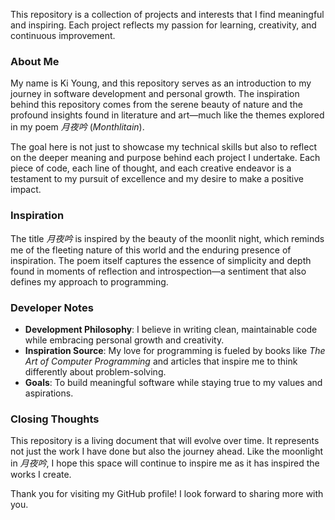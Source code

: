 This repository is a collection of projects and interests that I find meaningful and inspiring. Each project reflects my passion for learning, creativity, and continuous improvement.

### About Me
My name is Ki Young, and this repository serves as an introduction to my journey in software development and personal growth. The inspiration behind this repository comes from the serene beauty of nature and the profound insights found in literature and art—much
like the themes explored in my poem *月夜吟* (*Monthlitain*).

The goal here is not just to showcase my technical skills but also to reflect on the deeper meaning and purpose behind each project I undertake. Each piece of code, each line of thought, and each creative endeavor is a testament to my pursuit of excellence and my
desire to make a positive impact.

### Inspiration
The title *月夜吟* is inspired by the beauty of the moonlit night, which reminds me of the fleeting nature of this world and the enduring presence of inspiration. The poem itself captures the essence of simplicity and depth found in moments of reflection and
introspection—a sentiment that also defines my approach to programming.

### Developer Notes
- **Development Philosophy**: I believe in writing clean, maintainable code while embracing personal growth and creativity.
- **Inspiration Source**: My love for programming is fueled by books like *The Art of Computer Programming* and articles that inspire me to think differently about problem-solving.
- **Goals**: To build meaningful software while staying true to my values and aspirations.

### Closing Thoughts
This repository is a living document that will evolve over time. It represents not just the work I have done but also the journey ahead. Like the moonlight in *月夜吟*, I hope this space will continue to inspire me as it has inspired the works I create.

Thank you for visiting my GitHub profile! I look forward to sharing more with you.
